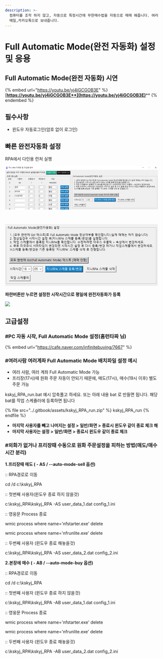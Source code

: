 ```yaml
---
description: >-
  컴퓨터를 조작 하지 않고, 자동으로 특정시간에 무한매수법을 자동으로 매매 해줍니다. 여러사람, 여러계좌도 지원하며, 매매내역을
  메일,카카오톡으로 보내줍니다.
---
```


# Full Automatic Mode(완전 자동화) 설정 및 응용

## Full Automatic Mode(완전 자동화) 시연

{% embed url="https://youtu.be/yj4iGCGOB3E" %}
[**https://youtu.be/yj4iGCGOB3E**](https://youtu.be/yj4iGCGOB3E)****
{% endembed %}

## 필수사항

* 윈도우 자동로그인(암호 없이 로그인)



## 빠른 완전자동화 설정 &#x20;



RPA에서 다인용 런처 실행

![](<../.gitbook/assets/image (104).png>)

​

![](<../.gitbook/assets/image (1) (2).png>)



**파란버튼만 누르면 설정한 시작시간으로 평일에 완전자동화가 등록**

![](../.gitbook/assets/풀오토\_자동.gif)









## 고급설정



### **#PC 자동 시작, Full Automatic Mode 설정(홈런타짜 님)**

{% embed url="https://cafe.naver.com/infinitebuying/7667" %}



### **#여러사람 여러계좌 Full Automatic Mode 배치파일 설정 예시**

* 여러 사람, 여러 계좌  Full Automatic Mode 가능
* 프리장(17시)때 원화 주문 자동이 안되기 때문에, 매도(17시), 매수(19시 이후) 별도 주문 가능

kskyj\_RPA\_run.bat 예시 압축풀고 하세요. 또는 아래 내용 bat 로 만들면 됩니다. 해당 bat를 작업 스케쥴러에 등록하면 됩니다

{% file src="../.gitbook/assets/kskyj_RPA_run.zip" %}
kskyj\_RPA\_run
{% endfile %}

* **마지막 사용자를 빼고 나머지는 설정 > 일반/화면 > 종료시 윈도우 같이 종료 체크 해**
* **마지막 사용자는 설정 > 일반/화면 > 종료시 윈도우 같이 종료 체크**





### #외화가 없거나 프리장때 수동으로 원화 주문설정을 피하는 방법(매도/매수 시간 분리)

**1.프리장때 매도 ( - AS / --auto-mode-sell 옵션)**

:: RPA경로로 이동

cd /d c:\kskyj\_RPA

:: 첫번째 사용자(윈도우 종료 하지 않을것)

&#x20;c:\kskyj\_RPA\kskyj\_RPA -AS user\_data\_1.dat config\_1.ini



:: 영웅문 Process 종료&#x20;

wmic process where name='nfstarter.exe' delete&#x20;

wmic process where name='nfrunlite.exe' delete



:: 두번째 사용자 (윈도우 종료 해놓을것)

c:\kskyj\_RPA\kskyj\_RPA -AS user\_data\_2.dat config\_2.ini





**2.본장에 매수 ( - AB / --auto-mode-buy 옵션)**

:: RPA경로로 이동

cd /d c:\kskyj\_RPA

:: 첫번째 사용자 (윈도우 종료 하지 않을것)

&#x20;c:\kskyj\_RPA\kskyj\_RPA -AB user\_data\_1.dat config\_1.ini



:: 영웅문 Process 종료&#x20;

wmic process where name='nfstarter.exe' delete&#x20;

wmic process where name='nfrunlite.exe' delete



:: 두번째 사용자 (윈도우 종료 해놓을것)

c:\kskyj\_RPA\kskyj\_RPA -AB user\_data\_2.dat config\_2.ini
